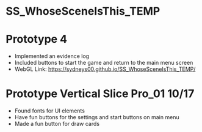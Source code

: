 # SS_WhoseSceneIsThis_TEMP
 
# Prototype 4
- Implemented an evidence log
- Included buttons to start the game and return to the main menu screen
- WebGL Link: https://sydneys00.github.io/SS_WhoseSceneIsThis_TEMP/

# Prototype Vertical Slice Pro_01 10/17
- Found fonts for UI elements
- Have fun buttons for the settings and start buttons on main menu
- Made a fun button for draw cards
  
